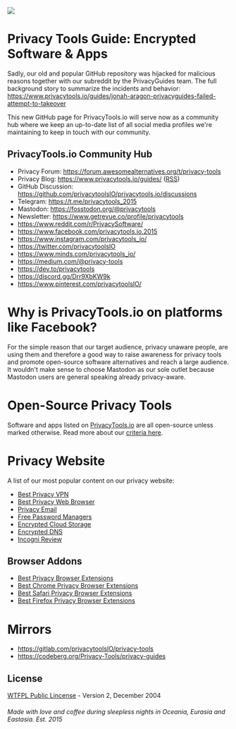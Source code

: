 ![](https://www.privacytools.io/img/logo.svg)

# Privacy Tools Guide: Encrypted Software & Apps

Sadly, our old and popular GitHub repository was hijacked for malicious reasons together with our subreddit by the PrivacyGuides team. The full background story to summarize the incidents and behavior: https://www.privacytools.io/guides/jonah-aragon-privacyguides-failed-attempt-to-takeover

This new GitHub page for PrivacyTools.io will serve now as a community hub where we keep an up-to-date list of all social media profiles we're maintaining to keep in touch with our community.

## PrivacyTools.io Community Hub

- Privacy Forum: https://forum.awesomealternatives.org/t/privacy-tools
- Privacy Blog: https://www.privacytools.io/guides/ ([RSS](https://www.privacytools.io/guides/rss.xml))
- GitHub Discussion: https://github.com/privacytoolsIO/privacytools.io/discussions
- Telegram: https://t.me/privacytools_2015
- Mastodon: https://fosstodon.org/@privacytools
- Newsletter: https://www.getrevue.co/profile/privacytools
- https://www.reddit.com/r/PrivacySoftware/
- https://www.facebook.com/privacytools.io.2015
- https://www.instagram.com/privacytools_io/
- https://twitter.com/privacytoolsIO
- https://www.minds.com/privacytools_io/
- https://medium.com/@privacy-tools
- https://dev.to/privacytools
- https://discord.gg/Drr9XbKW9k
- https://www.pinterest.com/privacytoolsIO/

# Why is PrivacyTools.io on platforms like Facebook?

For the simple reason that our target audience, privacy unaware people, are using them and therefore a good way to raise awareness for privacy tools and promote open-source software alternatives and reach a large audience. It wouldn't make sense to choose Mastodon as our sole outlet because Mastodon users are general speaking already privacy-aware.

# Open-Source Privacy Tools
Software and apps listed on [PrivacyTools.io](https://www.privacytools.io/) are all open-source unless marked otherwise. Read more about our [criteria here](https://www.privacytools.io/#criteria).

# Privacy Website
A list of our most popular content on our privacy website:

- [Best Privacy VPN](https://www.privacytools.io/privacy-vpn)
- [Best Privacy Web Browser](https://www.privacytools.io/private-browser)
- [Privacy Email](https://www.privacytools.io/privacy-email)
- [Free Password Managers](https://www.privacytools.io/secure-password-manager)
- [Encrypted Cloud Storage](https://www.privacytools.io/encrypted-cloud-storage)
- [Encrypted DNS](https://www.privacytools.io/encrypted-dns-resolver)
- [Incogni Review](https://www.privacytools.io/incogni-review)

## Browser Addons
- [Best Privacy Browser Extensions](https://www.privacytools.io/privacy-browser-addons/)
- [Best Chrome Privacy Browser Extensions](https://www.privacytools.io/chrome-privacy-extensions/)
- [Best Safari Privacy Browser Extensions](https://www.privacytools.io/safari-privacy-extensions/)
- [Best Firefox Privacy Browser Extensions](https://www.privacytools.io/firefox-privacy-extensions/)

# Mirrors
- https://gitlab.com/privacytoolsIO/privacy-tools
- https://codeberg.org/Privacy-Tools/privacy-guides

## License
[WTFPL Public Lincense](https://www.privacytools.io/WTFPLV2.txt) - Version 2, December 2004

###### Made with love and coffee during sleepless nights in Oceania, Eurasia and Eastasia. Est. 2015
